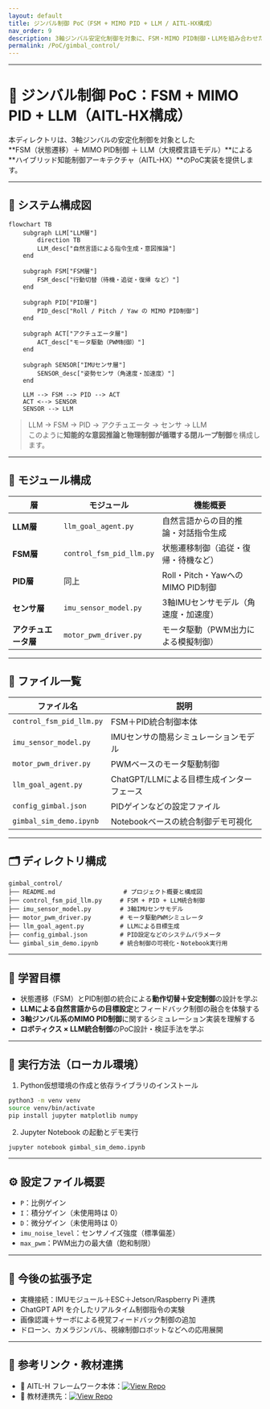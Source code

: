 ```yaml
---
layout: default
title: ジンバル制御 PoC（FSM + MIMO PID + LLM / AITL-HX構成）
nav_order: 9
description: 3軸ジンバル安定化制御を対象に、FSM・MIMO PID制御・LLMを組み合わせたハイブリッド知能制御アーキテクチャ（AITL-HX）のPoC実装。
permalink: /PoC/gimbal_control/
---
```


---

# 🤖 ジンバル制御 PoC：FSM + MIMO PID + LLM（AITL-HX構成）

本ディレクトリは、3軸ジンバルの安定化制御を対象とした  
**FSM（状態遷移）＋ MIMO PID制御 ＋ LLM（大規模言語モデル）**による  
**ハイブリッド知能制御アーキテクチャ（AITL-HX）**のPoC実装を提供します。

---

## 🧭 システム構成図

```mermaid
flowchart TB
    subgraph LLM["LLM層"]
        direction TB
        LLM_desc["自然言語による指令生成・意図推論"]
    end

    subgraph FSM["FSM層"]
        FSM_desc["行動切替（待機・追従・復帰 など）"]
    end

    subgraph PID["PID層"]
        PID_desc["Roll / Pitch / Yaw の MIMO PID制御"]
    end

    subgraph ACT["アクチュエータ層"]
        ACT_desc["モータ駆動（PWM制御）"]
    end

    subgraph SENSOR["IMUセンサ層"]
        SENSOR_desc["姿勢センサ（角速度・加速度）"]
    end

    LLM --> FSM --> PID --> ACT
    ACT <--> SENSOR
    SENSOR --> LLM
```

> LLM → FSM → PID → アクチュエータ → センサ → LLM  
> このように**知能的な意図推論と物理制御が循環する閉ループ制御**を構成します。

---

## 🔩 モジュール構成

| 層               | モジュール                 | 機能概要                             |
|------------------|----------------------------|--------------------------------------|
| **LLM層**        | `llm_goal_agent.py`        | 自然言語からの目的推論・対話指令生成 |
| **FSM層**        | `control_fsm_pid_llm.py`   | 状態遷移制御（追従・復帰・待機など） |
| **PID層**        | 同上                       | Roll・Pitch・YawへのMIMO PID制御     |
| **センサ層**     | `imu_sensor_model.py`      | 3軸IMUセンサモデル（角速度・加速度） |
| **アクチュエータ層** | `motor_pwm_driver.py`  | モータ駆動（PWM出力による模擬制御） |

---

## 📂 ファイル一覧

| ファイル名               | 説明                                  |
|--------------------------|---------------------------------------|
| `control_fsm_pid_llm.py` | FSM＋PID統合制御本体                   |
| `imu_sensor_model.py`    | IMUセンサの簡易シミュレーションモデル |
| `motor_pwm_driver.py`    | PWMベースのモータ駆動制御             |
| `llm_goal_agent.py`      | ChatGPT/LLMによる目標生成インターフェース |
| `config_gimbal.json`     | PIDゲインなどの設定ファイル           |
| `gimbal_sim_demo.ipynb`  | Notebookベースの統合制御デモ可視化    |

---

## 🗂️ ディレクトリ構成

```
gimbal_control/
├── README.md                   # プロジェクト概要と構成図
├── control_fsm_pid_llm.py     # FSM + PID + LLM統合制御
├── imu_sensor_model.py        # 3軸IMUセンサモデル
├── motor_pwm_driver.py        # モータ駆動PWMシミュレータ
├── llm_goal_agent.py          # LLMによる目標生成
├── config_gimbal.json         # PID設定などのシステムパラメータ
└── gimbal_sim_demo.ipynb      # 統合制御の可視化・Notebook実行用
```

---

## 🎯 学習目標

- 状態遷移（FSM）とPID制御の統合による**動作切替＋安定制御**の設計を学ぶ  
- **LLMによる自然言語からの目標設定**とフィードバック制御の融合を体験する  
- **3軸ジンバル系のMIMO PID制御**に関するシミュレーション実装を理解する  
- **ロボティクス × LLM統合制御**のPoC設計・検証手法を学ぶ  

---

## 🧪 実行方法（ローカル環境）

1. Python仮想環境の作成と依存ライブラリのインストール

```bash
python3 -m venv venv
source venv/bin/activate
pip install jupyter matplotlib numpy
```

2. Jupyter Notebook の起動とデモ実行

```bash
jupyter notebook gimbal_sim_demo.ipynb
```

---

## ⚙️ 設定ファイル概要

- `P`：比例ゲイン  
- `I`：積分ゲイン（未使用時は 0）  
- `D`：微分ゲイン（未使用時は 0）  
- `imu_noise_level`：センサノイズ強度（標準偏差）  
- `max_pwm`：PWM出力の最大値（飽和制限）  

---

## 🚀 今後の拡張予定

- 実機接続：IMUモジュール＋ESC＋Jetson/Raspberry Pi 連携  
- ChatGPT API を介したリアルタイム制御指令の実験  
- 画像認識＋サーボによる視覚フィードバック制御の追加  
- ドローン、カメラジンバル、視線制御ロボットなどへの応用展開  

---

## 📎 参考リンク・教材連携

- 🔗 AITL-H フレームワーク本体：[![View Repo](https://img.shields.io/badge/View-Repo-blue?logo=github)](https://github.com/Samizo-AITL/AITL-H)  
- 📘 教材連携先：[![View Repo](https://img.shields.io/badge/View-Repo-blue?logo=github)](https://github.com/Samizo-AITL/EduController/tree/main/part09_llm_hybrid)
